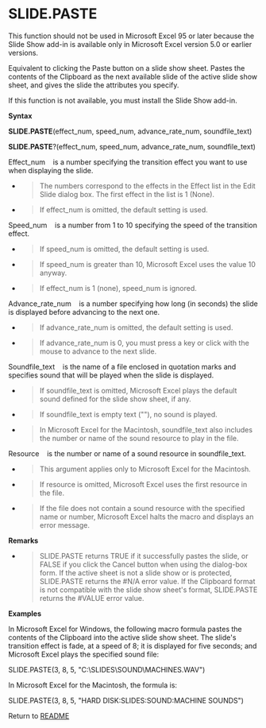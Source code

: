 # SLIDE.PASTE

This function should not be used in Microsoft Excel 95 or later because
the Slide Show add-in is available only in Microsoft Excel version 5.0
or earlier versions.

Equivalent to clicking the Paste button on a slide show sheet. Pastes
the contents of the Clipboard as the next available slide of the active
slide show sheet, and gives the slide the attributes you specify.

If this function is not available, you must install the Slide Show
add-in.

**Syntax**

**SLIDE.PASTE**(effect\_num, speed\_num, advance\_rate\_num,
soundfile\_text)

**SLIDE.PASTE**?(effect\_num, speed\_num, advance\_rate\_num,
soundfile\_text)

Effect\_num&nbsp;&nbsp;&nbsp;&nbsp;is a number specifying the transition
effect you want to use when displaying the slide.

  - > The numbers correspond to the effects in the Effect list in the
    > Edit Slide dialog box. The first effect in the list is 1 (None).

  - > If effect\_num is omitted, the default setting is used.


Speed\_num&nbsp;&nbsp;&nbsp;&nbsp;is a number from 1 to 10 specifying
the speed of the transition effect.

  - > If speed\_num is omitted, the default setting is used.

  - > If speed\_num is greater than 10, Microsoft Excel uses the value
    > 10 anyway.

  - > If effect\_num is 1 (none), speed\_num is ignored.


Advance\_rate\_num&nbsp;&nbsp;&nbsp;&nbsp;is a number specifying how
long (in seconds) the slide is displayed before advancing to the next
one.

  - > If advance\_rate\_num is omitted, the default setting is used.

  - > If advance\_rate\_num is 0, you must press a key or click with the
    > mouse to advance to the next slide.


Soundfile\_text&nbsp;&nbsp;&nbsp;&nbsp;is the name of a file enclosed in
quotation marks and specifies sound that will be played when the slide
is displayed.

  - > If soundfile\_text is omitted, Microsoft Excel plays the default
    > sound defined for the slide show sheet, if any.

  - > If soundfile\_text is empty text (""), no sound is played.

  - > In Microsoft Excel for the Macintosh, soundfile\_text also
    > includes the number or name of the sound resource to play in the
    > file.


Resource&nbsp;&nbsp;&nbsp;&nbsp;is the number or name of a sound
resource in soundfile\_text.

  - > This argument applies only to Microsoft Excel for the Macintosh.

  - > If resource is omitted, Microsoft Excel uses the first resource in
    > the file.

  - > If the file does not contain a sound resource with the specified
    > name or number, Microsoft Excel halts the macro and displays an
    > error message.


**Remarks**

  - > SLIDE.PASTE returns TRUE if it successfully pastes the slide, or
    > FALSE if you click the Cancel button when using the dialog-box
    > form. If the active sheet is not a slide show or is protected,
    > SLIDE.PASTE returns the \#N/A error value. If the Clipboard format
    > is not compatible with the slide show sheet's format, SLIDE.PASTE
    > returns the \#VALUE error value.


**Examples**

In Microsoft Excel for Windows, the following macro formula pastes the
contents of the Clipboard into the active slide show sheet. The slide's
transition effect is fade, at a speed of 8; it is displayed for five
seconds; and Microsoft Excel plays the specified sound file:

SLIDE.PASTE(3, 8, 5, "C:\\SLIDES\\SOUND\\MACHINES.WAV")

In Microsoft Excel for the Macintosh, the formula is:

SLIDE.PASTE(3, 8, 5, "HARD DISK:SLIDES:SOUND:MACHINE SOUNDS")



Return to [README](README.md#S)

